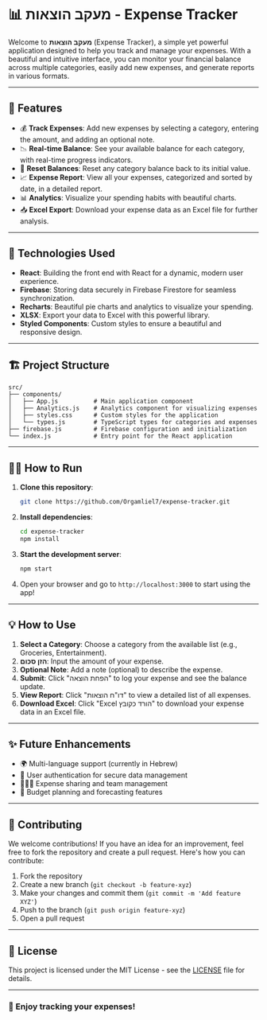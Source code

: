 # 📊 מעקב הוצאות - Expense Tracker

Welcome to **מעקב הוצאות** (Expense Tracker), a simple yet powerful application designed to help you track and manage your expenses. With a beautiful and intuitive interface, you can monitor your financial balance across multiple categories, easily add new expenses, and generate reports in various formats.

---

## 🚀 Features

- 💰 **Track Expenses**: Add new expenses by selecting a category, entering the amount, and adding an optional note.
- 📉 **Real-time Balance**: See your available balance for each category, with real-time progress indicators.
- 🔄 **Reset Balances**: Reset any category balance back to its initial value.
- 📈 **Expense Report**: View all your expenses, categorized and sorted by date, in a detailed report.
- 📊 **Analytics**: Visualize your spending habits with beautiful charts.
- 📥 **Excel Export**: Download your expense data as an Excel file for further analysis.

---

## 🎨 Technologies Used

- **React**: Building the front end with React for a dynamic, modern user experience.
- **Firebase**: Storing data securely in Firebase Firestore for seamless synchronization.
- **Recharts**: Beautiful pie charts and analytics to visualize your spending.
- **XLSX**: Export your data to Excel with this powerful library.
- **Styled Components**: Custom styles to ensure a beautiful and responsive design.

---

## 🏗️ Project Structure

```
src/
├── components/
│   ├── App.js          # Main application component
│   ├── Analytics.js    # Analytics component for visualizing expenses
│   ├── styles.css      # Custom styles for the application
│   └── types.js        # TypeScript types for categories and expenses
├── firebase.js         # Firebase configuration and initialization
└── index.js            # Entry point for the React application
```

---

## 🧑‍💻 How to Run

1. **Clone this repository**:
   ```bash
   git clone https://github.com/Orgamliel7/expense-tracker.git
   ```
   
2. **Install dependencies**:
   ```bash
   cd expense-tracker
   npm install
   ```

3. **Start the development server**:
   ```bash
   npm start
   ```

4. Open your browser and go to `http://localhost:3000` to start using the app!

---

## 💡 How to Use

1. **Select a Category**: Choose a category from the available list (e.g., Groceries, Entertainment).
2. **הזן סכום**: Input the amount of your expense.
3. **Optional Note**: Add a note (optional) to describe the expense.
4. **Submit**: Click "הפחת הוצאה" to log your expense and see the balance update.
5. **View Report**: Click "דו"ח הוצאות" to view a detailed list of all expenses.
6. **Download Excel**: Click "Excel הורד כקובץ" to download your expense data in an Excel file.

---

## ✨ Future Enhancements

- 🌍 Multi-language support (currently in Hebrew)
- 🔐 User authentication for secure data management
- 🧑‍🤝‍🧑 Expense sharing and team management
- 📅 Budget planning and forecasting features

---

## 🤝 Contributing

We welcome contributions! If you have an idea for an improvement, feel free to fork the repository and create a pull request. Here's how you can contribute:

1. Fork the repository
2. Create a new branch (`git checkout -b feature-xyz`)
3. Make your changes and commit them (`git commit -m 'Add feature XYZ'`)
4. Push to the branch (`git push origin feature-xyz`)
5. Open a pull request

---

## 📄 License

This project is licensed under the MIT License - see the [LICENSE](LICENSE) file for details.

---

### 🌟 Enjoy tracking your expenses!

